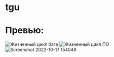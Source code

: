 # tgu
# Превью:
![Жизненный цикл бага](https://user-images.githubusercontent.com/115026663/194627872-8500adbf-00d4-4fd7-904c-c64953bb8187.png)
![Жизненный цикл ПО](https://user-images.githubusercontent.com/115026663/194627876-e83ffdf6-79d2-4d5a-b7e4-212154c30259.png)
![Screenshot 2022-10-17 154048](https://user-images.githubusercontent.com/115026663/196184674-6e964e44-166a-46f3-9b05-bfcf2580db16.png)
